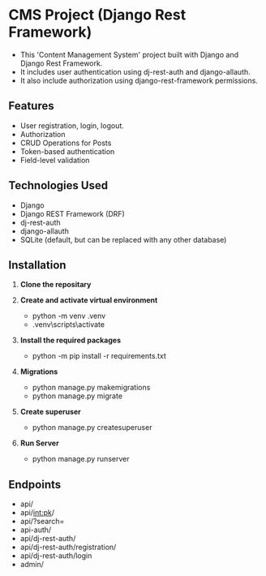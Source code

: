 # CMS Project (Django Rest Framework)
- This 'Content Management System' project built with Django and Django Rest Framework.
- It includes user authentication using dj-rest-auth and django-allauth.
- It also include authorization using django-rest-framework permissions.

## Features
- User registration, login, logout.
- Authorization
- CRUD Operations for Posts
- Token-based authentication
- Field-level validation

## Technologies Used
- Django
- Django REST Framework (DRF)
- dj-rest-auth
- django-allauth
- SQLite (default, but can be replaced with any other database)

## Installation
1. **Clone the repositary**

2. **Create and activate virtual environment**
    - python -m venv .venv
    - .venv\scripts\activate

3. **Install the required packages**
    - python -m pip install -r requirements.txt

4. **Migrations**
    - python manage.py makemigrations
    - python manage.py migrate

5. **Create superuser**
    - python manage.py createsuperuser

6. **Run Server**
    - python manage.py runserver


## Endpoints
- api/
- api/<int:pk>/
- api/?search=
- api-auth/
- api/dj-rest-auth/
- api/dj-rest-auth/registration/
- api/dj-rest-auth/login
- admin/